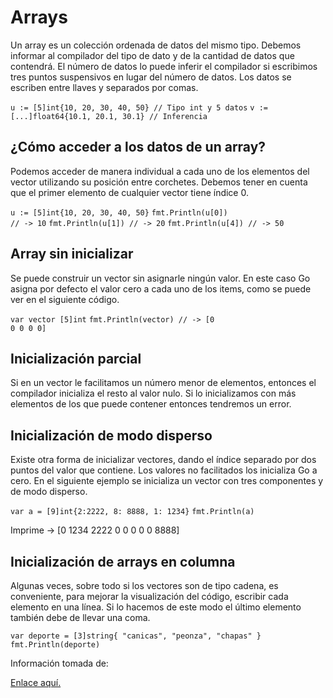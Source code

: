 <h1>Arrays</h1>

<p>Un array es un colección ordenada de datos del mismo tipo. Debemos informar al compilador del tipo de dato y de la cantidad de datos que contendrá. El número de datos lo puede inferir el compilador si escribimos tres puntos suspensivos en lugar del número de datos. Los datos se escriben entre llaves y separados por comas.</p>

<code>u := [5]int{10, 20, 30, 40, 50} // Tipo int y 5 datos</code>
<code>v := [...]float64{10.1, 20.1, 30.1} // Inferencia</code>

<h2>¿Cómo acceder a los datos de un array?</h2>

<p>Podemos acceder de manera individual a cada uno de los elementos del vector utilizando su posición entre corchetes. Debemos tener en cuenta que el primer elemento de cualquier vector tiene índice 0.</p>

<code>u := [5]int{10, 20, 30, 40, 50}</code>
<code>fmt.Println(u[0]) // -> 10</code>
<code>fmt.Println(u[1]) // -> 20</code>
<code>fmt.Println(u[4]) // -> 50</code>

<h2>Array sin inicializar</h2>

<p>Se puede construir un vector sin asignarle ningún valor. En este caso Go asigna por defecto el valor cero a cada uno de los items, como se puede ver en el siguiente código.</p>

<code>var vector [5]int</code>
<code>fmt.Println(vector) // -> [0 0 0 0 0]</code>

<h2>Inicialización parcial</h2>

<p>Si en un vector le facilitamos un número menor de elementos, entonces el compilador inicializa el resto al valor nulo. Si lo inicializamos con más elementos de los que puede contener entonces tendremos un error.</p>

<h2>Inicialización de modo disperso</h2>

<p>Existe otra forma de inicializar vectores, dando el índice separado por dos puntos del valor que contiene. Los valores no facilitados los inicializa Go a cero. En el siguiente ejemplo se inicializa un vector con tres componentes y de modo disperso.</p>

<code>var a = [9]int{2:2222, 8: 8888, 1: 1234}</code>
<code>fmt.Println(a)</code>

<p>Imprime -> [0 1234 2222 0 0 0 0 0 8888]</p>

<h2>Inicialización de arrays en columna</h2>

<p>Algunas veces, sobre todo si los vectores son de tipo cadena, es conveniente, para mejorar la visualización del código, escribir cada elemento en una línea. Si lo hacemos de este modo el último elemento también debe de llevar una coma.</p>

<code>var deporte = [3]string{
"canicas",
"peonza",
"chapas"
}</code>
<code>fmt.Println(deporte)</code>

<p> Información tomada de: </p>
<a href="https://awebytes.files.wordpress.com/2020/10/librov1.pdf">Enlace aquí.</a>